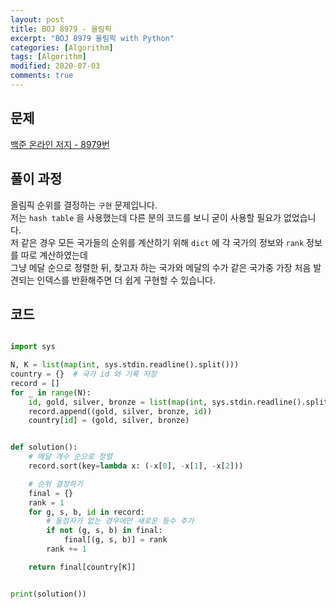 ```yaml
---
layout: post
title: BOJ 8979 - 올림픽
excerpt: "BOJ 8979 올림픽 with Python"
categories: [Algorithm]
tags: [Algorithm]
modified: 2020-07-03
comments: true
---
```


## 문제
[백준 온라인 저지 - 8979번](https://www.acmicpc.net/problem/8979)

## 풀이 과정
올림픽 순위를 결정하는 `구현` 문제입니다. <br>
저는 `hash table` 을 사용했는데 다른 분의 코드를 보니 굳이 사용할 필요가 없었습니다. <br>
저 같은 경우 모든 국가들의 순위를 계산하기 위해 `dict` 에 각 국가의 정보와 `rank` 정보를 따로 계산하였는데 <br>
그냥 메달 순으로 정렬한 뒤, 찾고자 하는 국가와 메달의 수가 같은 국가중 가장 처음 발견되는 인덱스를 반환해주면 더 쉽게 구현할 수 있습니다. <br>  


## 코드

~~~ python

import sys

N, K = list(map(int, sys.stdin.readline().split()))
country = {}  # 국가 id 와 기록 저장
record = []
for _ in range(N):
    id, gold, silver, bronze = list(map(int, sys.stdin.readline().split()))
    record.append((gold, silver, bronze, id))
    country[id] = (gold, silver, bronze)


def solution():
    # 메달 개수 순으로 정렬
    record.sort(key=lambda x: (-x[0], -x[1], -x[2]))

    # 순위 결정하기
    final = {}
    rank = 1
    for g, s, b, id in record:
        # 동점자가 없는 경우에만 새로운 등수 추가
        if not (g, s, b) in final:
            final[(g, s, b)] = rank
        rank += 1

    return final[country[K]]


print(solution())

~~~